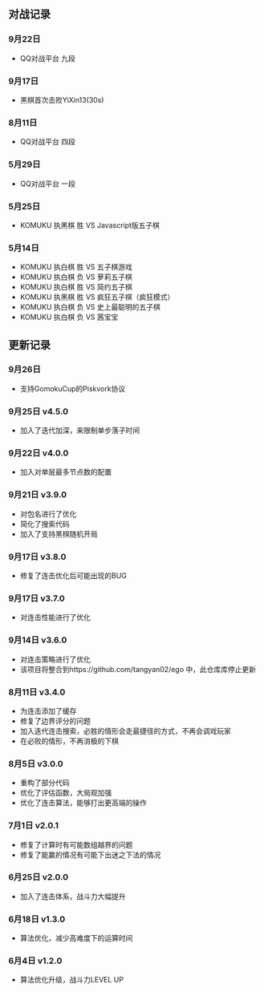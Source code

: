 ## 对战记录

### 9月22日
- QQ对战平台 九段

### 9月17日
- 黑棋首次击败YiXin13(30s)

### 8月11日
- QQ对战平台 四段

### 5月29日
- QQ对战平台 一段

### 5月25日
- KOMUKU 执黑棋 胜 VS Javascript版五子棋

### 5月14日
- KOMUKU 执白棋 胜 VS 五子棋游戏
- KOMUKU 执白棋 负 VS 萝莉五子棋
- KOMUKU 执白棋 胜 VS 简约五子棋
- KOMUKU 执黑棋 胜 VS 疯狂五子棋（疯狂模式）
- KOMUKU 执白棋 负 VS 史上最聪明的五子棋
- KOMUKU 执白棋 负 VS 茜宝宝

## 更新记录

### 9月26日
- 支持GomokuCup的Piskvork协议

### 9月25日 v4.5.0
- 加入了迭代加深，来限制单步落子时间

### 9月22日 v4.0.0
- 加入对单层最多节点数的配置

### 9月21日 v3.9.0
- 对包名进行了优化
- 简化了搜索代码
- 加入了支持黑棋随机开局

### 9月17日 v3.8.0
- 修复了连击优化后可能出现的BUG

### 9月17日 v3.7.0
- 对连击性能进行了优化

### 9月14日 v3.6.0
- 对连击策略进行了优化
- 该项目将整合到https://github.com/tangyan02/ego 中，此仓库库停止更新

### 8月11日 v3.4.0
- 为连击添加了缓存
- 修复了边界评分的问题
- 加入迭代连击搜索，必胜的情形会走最捷径的方式，不再会调戏玩家
- 在必败的情形，不再消极的下棋

### 8月5日 v3.0.0
- 重构了部分代码
- 优化了评估函数，大局观加强
- 优化了连击算法，能够打出更高端的操作

### 7月1日 v2.0.1
- 修复了计算时有可能数组越界的问题
- 修复了能赢的情况有可能下出迷之下法的情况

### 6月25日 v2.0.0
- 加入了连击体系，战斗力大幅提升

### 6月18日 v1.3.0
- 算法优化，减少高难度下的运算时间

### 6月4日 v1.2.0
- 算法优化升级，战斗力LEVEL UP
